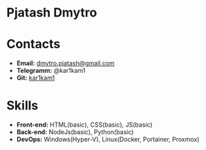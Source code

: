 # Pjatash Dmytro

# Contacts
* **Email:** dmytro.pjatash@gmail.com
* **Telegramm:** @kar1kam1
* **Git:** [kar1kam1](https://github.com/kar1kam1)

# Skills
* **Front-end:** HTML(basic), CSS(basic), JS(basic)
* **Back-end:** NodeJs(basic), Python(basic)
* **DevOps:** Windows(Hyper-V), Linux(Docker, Portainer, Proxmox)